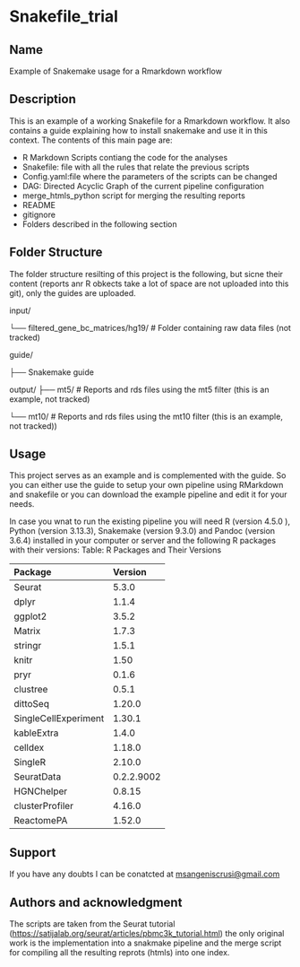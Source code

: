 # Snakefile_trial

## Name
Example of Snakemake usage for a Rmarkdown workflow 

## Description
This is an example of a working Snakefile for a Rmarkdown workflow. It also contains a guide explaining how to install snakemake and use it in this context. The contents of this main page are: 

- R Markdown Scripts contiang the code for the analyses
- Snakefile: file with all the rules that relate the previous scripts
- Config.yaml:file where the parameters of the scripts can be changed
- DAG: Directed Acyclic Graph of the current pipeline configuration
- merge_htmls_python script for merging the resulting reports
- README
- gitignore
- Folders described in the following section

## Folder Structure 

The folder structure resilting of this project is the following, but sicne their content (reports anr R obkects take a lot of space are not uploaded into this git), only the guides are uploaded. 

input/

└── filtered_gene_bc_matrices/hg19/ # Folder containing raw data files (not tracked)

guide/

├── Snakemake guide

output/
├── mt5/ # Reports and rds files using the mt5 filter (this is an example, not tracked)

└── mt10/ # Reports and rds files using the mt10 filter (this is an example, not tracked))

## Usage
This project serves as an example and is complemented with the guide. So you can either use the guide to setup your own pipeline using RMarkdown and snakefile or you can download the example pipeline and edit it for your needs. 

In case you wnat to run the existing pipeline you will need R (version 4.5.0 ), Python (version 3.13.3), Snakemake (version 9.3.0) and Pandoc (version 3.6.4) installed in your computer or server and the following  R packages with their versions: 
Table: R Packages and Their Versions

|Package              |Version    |
|:--------------------|:----------|
|Seurat               |5.3.0      |
|dplyr                |1.1.4      |
|ggplot2              |3.5.2      |
|Matrix               |1.7.3      |
|stringr              |1.5.1      |
|knitr                |1.50       |
|pryr                 |0.1.6      |
|clustree             |0.5.1      |
|dittoSeq             |1.20.0     |
|SingleCellExperiment |1.30.1     |
|kableExtra           |1.4.0      |
|celldex              |1.18.0     |
|SingleR              |2.10.0     |
|SeuratData           |0.2.2.9002 |
|HGNChelper           |0.8.15     |
|clusterProfiler      |4.16.0     |
|ReactomePA           |1.52.0     |

## Support
If you have any doubts I can be conatcted at msangeniscrusi@gmail.com

## Authors and acknowledgment
The scripts are taken from the Seurat tutorial (https://satijalab.org/seurat/articles/pbmc3k_tutorial.html) the only original work is the implementation into a snakmake pipeline and the merge script for compiling all the resulting reprots (htmls) into one index.  

